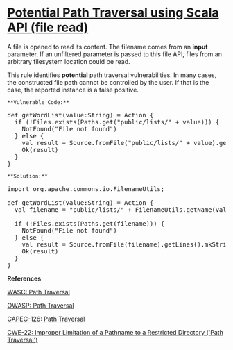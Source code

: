# [Potential Path Traversal using Scala API (file read)](https://find-sec-bugs.github.io/bugs.htm#SCALA_PATH_TRAVERSAL_IN)

A file is opened to read its content. The filename comes from an **input** parameter.
If an unfiltered parameter is passed to this file API, files from an arbitrary filesystem location could be read.

This rule identifies **potential** path traversal vulnerabilities. In many cases, the constructed file path cannot be controlled
by the user. If that is the case, the reported instance is a false positive.

    **Vulnerable Code:**  

<pre>def getWordList(value:String) = Action {
  if (!Files.exists(Paths.get("public/lists/" + value))) {
    NotFound("File not found")
  } else {
    val result = Source.fromFile("public/lists/" + value).getLines().mkString // Weak point
    Ok(result)
  }
}</pre>

    **Solution:**  

<pre>import org.apache.commons.io.FilenameUtils;

def getWordList(value:String) = Action {
  val filename = "public/lists/" + FilenameUtils.getName(value)

  if (!Files.exists(Paths.get(filename))) {
    NotFound("File not found")
  } else {
    val result = Source.fromFile(filename).getLines().mkString // Fix
    Ok(result)
  }
}</pre>

**References**  

[WASC: Path Traversal](http://projects.webappsec.org/w/page/13246952/Path%20Traversal)  

[OWASP: Path Traversal](https://www.owasp.org/index.php/Path_Traversal)  

[CAPEC-126: Path Traversal](https://capec.mitre.org/data/definitions/126.html)  

[CWE-22: Improper Limitation of a Pathname to a Restricted Directory ('Path Traversal')](https://cwe.mitre.org/data/definitions/22.html)
